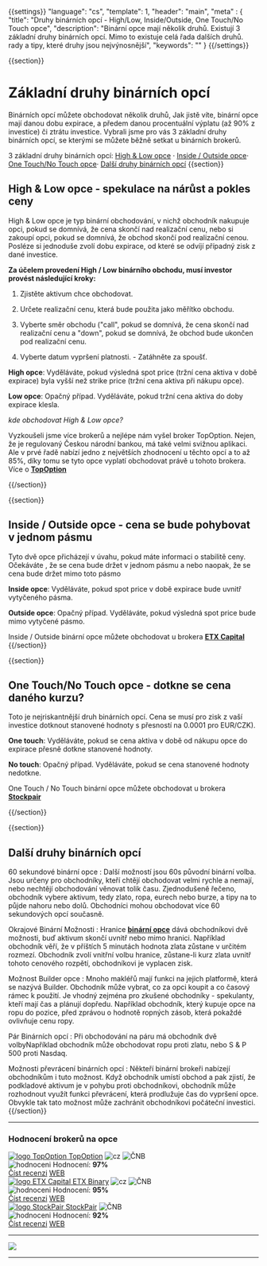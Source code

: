 {{settings}}
  "language": "cs",
  "template": 1,
  "header": "main",
  "meta" : {
    "title": "Druhy binárních opcí - High/Low, Inside/Outside, One Touch/No Touch opce",
    "description": "Binární opce mají několik druhů. Existují 3 základní druhy binárních opcí. Mimo to existuje celá řada dalších druhů. rady a tipy, které druhy jsou nejvýnosnější",
    "keywords": ""
  }
{{/settings}}

<div class="row">
<div class="col-md-9" role="main" markdown="1">

{{section}}


# Základní druhy binárních opcí

Binárních opcí můžete obchodovat několik druhů, Jak jistě víte, binární opce mají danou dobu expirace, a předem danou procentuální výplatu (až 90% z investice) či ztrátu investice. Vybrali jsme pro vás 3 základní druhy binárních opcí, se kterými se můžete běžně setkat u binárních brokerů.

3 základní druhy binárních opcí: [High & Low opce](http://forexsrovnavac.cz/druhy-binarnich-opci#section-2) · [Inside / Outside opce](http://forexsrovnavac.cz/druhy-binarnich-opci#section-3)· [One Touch/No Touch opce](http://forexsrovnavac.cz/druhy-binarnich-opci#section-4)· [Další druhy binárních opcí](http://forexsrovnavac.cz/druhy-binarnich-opci#section-5)
{{section}}
## High & Low opce - spekulace na nárůst a pokles ceny

High & Low opce je typ binární obchodování, v nichž obchodník nakupuje opci, pokud se domnívá, že cena skončí nad realizační cenu, nebo si zakoupí opci, pokud se domnívá, že obchod skončí pod realizační cenou. Posléze si jednoduše zvolí dobu expirace, od které se odvíjí případný zisk z dané investice.

**Za účelem provedení High / Low binárního obchodu, musí investor provést následující kroky:** 

1. Zjistěte aktivum chce obchodovat. 

2. Určete realizační cenu, která bude použita jako měřítko obchodu. 

3. Vyberte směr obchodu ("call", pokud se domnívá, že cena skončí nad realizační cenu a "down", pokud se domnívá, že obchod bude ukončen pod realizační cenu. 

4. Vyberte datum vypršení platnosti. - Zatáhněte za spoušť. 

**High opce**: Vyděláváte, pokud výsledná spot price (tržní cena aktiva v době expirace) byla vyšší než strike price (tržní cena aktiva při nákupu opce).

**Low opce**: Opačný případ. Vyděláváte, pokud tržní cena aktiva do doby expirace klesla.

*kde obchodovat High & Low opce?*

Vyzkoušeli jsme více brokerů a nejlépe nám vyšel broker TopOption. Nejen, že je regulovaný Českou národní bankou, má také velmi svižnou aplikaci. Ale v prvé řadě nabízí jedno z největších zhodnocení u těchto opcí a to až 85%, díky tomu se tyto opce vyplatí obchodovat právě u tohoto brokera. Více o [**TopOption**](http://www.forexsrovnavac.cz/topoption)




{{/section}}

{{section}}
## Inside / Outside opce - cena se bude pohybovat v jednom pásmu

Tyto dvě opce přicházejí v úvahu, pokud máte informaci o stabilitě ceny. Očekáváte , že se cena bude držet v jednom pásmu a nebo naopak, že se cena bude držet mimo toto pásmo

**Inside opce**: Vyděláváte, pokud spot price v době expirace bude uvnitř vytyčeného pásma.

**Outside opce**: Opačný případ. Vyděláváte, pokud výsledná spot price bude mimo vytyčené pásmo.

Inside / Outside binární opce můžete obchodovat u brokera [**ETX Capital**](http://www.forexsrovnavac.cz/etx-capital-zkusenosti)
{{/section}}

{{section}}
##  One Touch/No Touch opce - dotkne se cena daného kurzu?

Toto je nejriskantnější druh binárních opcí. Cena se musí pro zisk z vaší investice dotknout stanovené hodnoty s přesností na 0.0001 pro EUR/CZK).

**One touch**: Vyděláváte, pokud se cena aktiva v době od nákupu opce do expirace přesně dotkne stanovené hodnoty.

**No touch**: Opačný případ. Vyděláváte, pokud se cena stanovené hodnoty nedotkne.

One Touch / No Touch binární opce můžete obchodovat u brokera [**Stockpair**](http://www.forexsrovnavac.cz/stockpair)

{{/section}}

{{section}}
## Další druhy binárních opcí 

60 sekundové binární opce 
: Další možností jsou 60s původní binární volba. Jsou určeny pro obchodníky, kteří chtějí obchodovat velmi rychle a nemají, nebo nechtějí obchodování věnovat tolik času. Zjednodušeně řečeno, obchodník vybere aktivum, tedy zlato, ropa, eurech nebo burze, a tipy na to půjde nahoru nebo dolů. Obchodníci mohou obchodovat více 60 sekundových opcí současně. 

Okrajové Binární Možnosti 
: Hranice [**binární opce**](http://www.forexsrovnavac.cz/binarni-opce) dává obchodníkovi dvě možnosti, buď aktivum skončí uvnitř nebo mimo hranici. Například obchodník věří, že v příštích 5 minutách hodnota zlata zůstane v určitém rozmezí. Obchodník zvolí vnitřní volbu hranice, zůstane-li kurz zlata uvnitř tohoto cenového rozpětí, obchodníkovi je vyplacen zisk. 

Možnost Builder opce
: Mnoho makléřů mají funkci na jejich platformě, která se nazývá Builder. Obchodník může vybrat, co za opci koupit a co časový rámec k použití. Je vhodný zejména pro zkušené obchodníky - spekulanty, kteří mají čas a plánují dopředu. Například obchodník, který kupuje opce na ropu do pozice, před zprávou o hodnotě ropných zásob, která pokaždé ovlivňuje cenu ropy. 

Pár Binárních opcí
: Při obchodování na páru má obchodník dvě volbyNapříklad obchodník může obchodovat ropu proti zlatu, nebo S & P 500 proti Nasdaq. 

Možnosti převrácení binárních opcí
: Někteří binární brokeři nabízejí obchodníkům i tuto možnost. Když obchodník umístí obchod a pak zjistí, že podkladové aktivum je v pohybu proti obchodníkovi, obchodník může rozhodnout využít funkci převrácení, která prodlužuje čas do vypršení opce. Obvykle tak tato možnost může zachránit obchodníkovi počáteční investici. 
{{/section}}


</div>
<div class="col-md-3" markdown="10">

- - -

<div id="brokeri-box">
<H3 class="brokeri-nadpis">Hodnocení brokerů na opce</H3>
<div class="broker">
  <div class="broker-top">
  <a href="#"  title="TopOption">
    <img src="{{img-url}}brokeri/topoption-logo.png" alt="logo TopOption">
  </a>
  <a class="broker-top-odkaz" target="_parent" href="http://blog.forexsrovnavac.cz/topoption" title="TopOption">TopOption</a>
  <img class="ikona" src="{{img-url}}brokeri/cz.png" alt="cz">
  <img class="ikona" src="{{img-url}}brokeri/cnb.png" alt="ČNB">
  </div>
  <div class="hodnoceni">
  <img src="{{img-url}}brokeri/hodnoceni.png" alt="hodnoceni">
  Hodnocení: <b>97%</b>
  </div>
  <a class="recenze" target="_parent" href="http://forexsrovnavac.cz/topoption" title"Číst recenzi">Číst recenzi</a>
  <a class="ucet" target="_parent" href="http://blog.forexsrovnavac.cz/topoption" title"Otevřít účet">WEB</a>
</div>
<div class="broker">
 <div class="broker-top">
  <a href="#" title="ETX Binary">
    <img src="{{img-url}}brokeri/etxcapital-logo.png" alt="logo ETX Capital">
  </a>
   <a class="broker-top-odkaz" target="_parent"  href="http://www.forexsrovnavac.cz/etx-capital-zkusenosti" title="ETX Binary">ETX Binary</a>
  <img class="ikona" src="{{img-url}}brokeri/cz.png" alt="cz">
  <img class="ikona" src="{{img-url}}brokeri/cnb.png" alt="ČNB">
 </div>
 <div class="hodnoceni">
  <img src="{{img-url}}brokeri/hodnoceni.png" alt="hodnoceni">
  Hodnocení: <b>95%</b>
 </div>
 <a class="recenze" target="_parent" href="http://www.forexsrovnavac.cz/etx-capital-zkusenosti" title"Číst recenzi">Číst recenzi</a>
 <a class="ucet" href="http://blog.forexsrovnavac.cz/etxbinary" title"Otevřít účet">WEB</a>
</div> 
<div class="broker">
 <div class="broker-top">
  <a href="#" title="Stockpair">
    <img src="{{img-url}}brokeri/stockpair-logo.png" alt="logo StockPair">
  </a>
  <a class="broker-top-odkaz" href="#" title="StockPair">StockPair</a>
  <img class="ikona" src="{{img-url}}brokeri/cnb.png" alt="ČNB">
 </div>
 <div class="hodnoceni">
  <img src="{{img-url}}brokeri/hodnoceni.png" alt="hodnoceni">
  Hodnocení: <b>92%</b>
 </div>
 <a class="recenze" href="http://www.forexsrovnavac.cz/stockpair-recenze" title"Číst recenzi">Číst recenzi</a>
 <a class="ucet" href="http://blog.forexsrovnavac.cz/stockpair" title"Otevřít účet">WEB</a>
</div> 

<hr />

<a href="http://blog.forexsrovnavac.cz/topoption" alt="Demo účet"  target="_blank">
 <img src="http://blog.forexsrovnavac.cz/wp-content/uploads/2015/02/2015-02-17-22_43_03-Plus500-_-Akcie-Plus500_-Online-obchodování-s-akciemi-_-Obchodování-s-podíly_kme.png" width="" height=""/>

</a>

<hr />

</div>
</div>
</div>